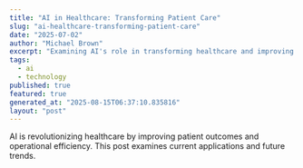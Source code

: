 ```yaml
---
title: "AI in Healthcare: Transforming Patient Care"
slug: "ai-healthcare-transforming-patient-care"
date: "2025-07-02"
author: "Michael Brown"
excerpt: "Examining AI's role in transforming healthcare and improving patient outcomes."
tags:
  - ai
  - technology
published: true
featured: true
generated_at: "2025-08-15T06:37:10.835816"
layout: "post"
---
```


AI is revolutionizing healthcare by improving patient outcomes and operational efficiency. This post examines current applications and future trends.